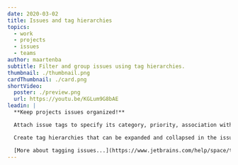 ```yaml
---
date: 2020-03-02
title: Issues and tag hierarchies
topics:
  - work
  - projects
  - issues
  - teams
author: maartenba
subtitle: Filter and group issues using tag hierarchies.
thumbnail: ./thumbnail.png
cardThumbnail: ./card.png
shortVideo:
  poster: ./preview.png
  url: https://youtu.be/KGLum9G8bAE
leadin: |
  **Keep projects issues organized!**

  Attach issue tags to specify its category, priority, association with other issues, or other useful information. Tags can also be used to group or filter issues on the issue list.

  Create tag hierarchies that can be expanded and collapsed in the issue list. Use "/" (forward slash) in tag names to indicate their hierarchy.

  [More about tagging issues...](https://www.jetbrains.com/help/space/tag-an-issue.html)
---
```


